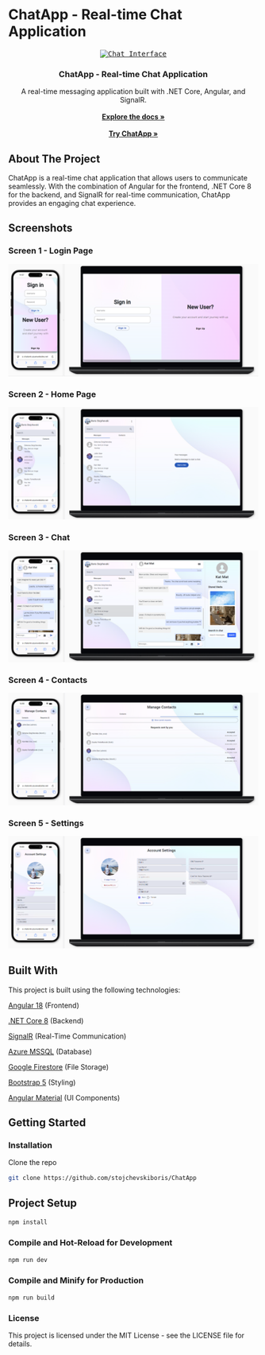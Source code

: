 # ChatApp - Real-time Chat Application
<p align="center"> <a href="https://github.com/stojchevskiboris/ChatApp"><kbd> <img src="chatapp.client/public/favicon.ico" alt="Chat Interface"> </kbd> </a> <h3 align="center">ChatApp - Real-time Chat Application</h3> <p align="center"> A real-time messaging application built with .NET Core, Angular, and SignalR. 
  <br/> <br/> 
  <a href="https://dotnet.microsoft.com/"><strong>Explore the docs »</strong></a> <br/> <br/> 
  <a href="https://chatsmk.azurewebsites.net/"><strong>Try ChatApp »</strong></a> </p> </p>

## About The Project
ChatApp is a real-time chat application that allows users to communicate seamlessly. With the combination of Angular for the frontend, .NET Core 8 for the backend, and SignalR for real-time communication, ChatApp provides an engaging chat experience.

## Screenshots 
### Screen 1 - Login Page
<kbd> <img src="docs/images/1.png" alt="Login Page"> </kbd>
### Screen 2 - Home Page
<kbd> <img src="docs/images/2.png" alt="Home Page"> </kbd>
### Screen 3 - Chat
<kbd> <img src="docs/images/3.png" alt="Chat"> </kbd>
### Screen 4 - Contacts
<kbd> <img src="docs/images/4.png" alt="Contacts"> </kbd>
### Screen 5 - Settings
<kbd> <img src="docs/images/5.png" alt="Settings"> </kbd>

## Built With
This project is built using the following technologies:

<a href='https://angular.io/'>Angular 18</a> (Frontend)

<a href='https://dotnet.microsoft.com/'>.NET Core 8</a> (Backend)

<a href='https://signalr.net/'>SignalR</a> (Real-Time Communication)

<a href='https://azure.microsoft.com/en-us/services/sql-database/'>Azure MSSQL</a> (Database)

<a href='https://firebase.google.com/docs/firestore'>Google Firestore</a> (File Storage)

<a href='https://getbootstrap.com/'>Bootstrap 5</a> (Styling)

<a href='https://material.angular.io/'>Angular Material</a> (UI Components)

## Getting Started


### Installation
Clone the repo

```sh
git clone https://github.com/stojchevskiboris/ChatApp
```

## Project Setup

```sh
npm install
```

### Compile and Hot-Reload for Development

```sh
npm run dev
```

### Compile and Minify for Production

```sh
npm run build
```

### License
This project is licensed under the MIT License - see the LICENSE file for details.
